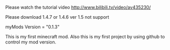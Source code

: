 Please watch the tutorial video http://www.bilibili.tv/video/av435230/

Please download 1.4.7 or 1.4.6 ver 1.5 not support

myMods Version = "0.1.3"

This is my first minecraft mod. Also this is my first project by using github to control my mod version.